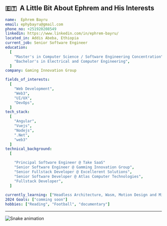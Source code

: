 <h2> 🇪🇹 &nbsp;A Little Bit About Ephrem and His Interests</h2>

```yaml
name:  Ephrem Bayru
email: ephybayru@gmail.com
phone_no: +251920208549
linkedin: https://www.linkedin.com/in/ephrem-bayru/
located_in: Addis Abeba, Ethiopia
current_job: Senior Software Engineer
education:
  [
    "Master's in Computer Science / Software Engineering Concentration",
    "Bachelor's in Electrical and Computer Engineering",
  ]
company: Gaming Innovation Group

fields_of_interests:
  [
    "Web Development",
    "Web3",
    "UI/UX",
    "DevOps",
  ]
tech_stack:
  [
    "Angular",
    "Vuejs",
    "Nodejs",
    ".Net",
    "web3"
  ]
technical_background:
  [

    "Principal Software Engineer @ Take SaaS"
    "Senior Software Engineer @ Gamming Innovation Group",
    "Senior Fullstack Developer @ Excellerent Solutions",
    "Senior Software Developer @ Atlas Computer Technologies",
    "Fullstack Developer",
  ]
  
currently_learning: ["Headless Architecture, Wasm, Motion Design and Microinteractions"]
2024 Goals: ["comming soon"]
hobbies: ["Reading", "Football", "documentary"]
```
  
---  

![Snake animation](https://github.com/ephy-bayru/snake-game/blob/output/dist/github-contribution-grid-snake.svg)
